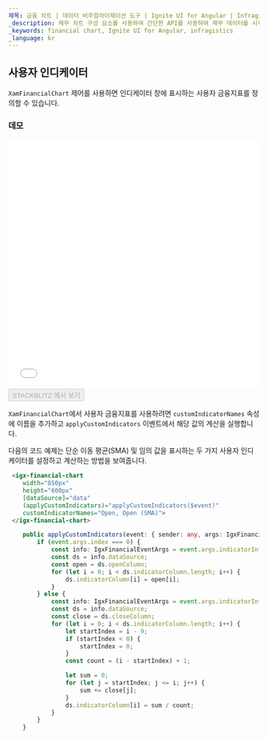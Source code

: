 ```yaml
---
제목: 금융 차트 | 데이터 비주얼라이제이션 도구 | Ignite UI for Angular | Infragistics | 사용자 인디케이터
_description: 재무 차트 구성 요소를 사용하여 간단한 API를 사용하여 재무 데이터를 시각화하십시오. 자세한 정보는 데모, 종속성, 사용법 및 도구 모음을보십시오.
_keywords: financial chart, Ignite UI for Angular, infragistics
_language: kr
---
```


## 사용자 인디케이터

`XamFinancialChart` 제어를 사용하면 인디케이터 창에 표시하는 사용자 금융지표를 정의할 수 있습니다.

### 데모

<div class="sample-container loading" style="height: 500px">
    <iframe id="financial-chart-custom-indicators-iframe" src='{environment:dvDemosBaseUrl}/charts/financial-chart-custom-indicators' width="100%" height="100%" seamless frameBorder="0" onload="onSampleIframeContentLoaded(this);"></iframe>
</div>
<div>
    <button data-localize="stackblitz" disabled class="stackblitz-btn"   data-iframe-id="financial-chart-custom-indicators-iframe" data-demos-base-url="{environment:dvDemosBaseUrl}">STACKBLITZ 에서 보기
    </button>
</div>

<div class="divider--half"></div>

`XamFinancialChart`에서 사용자 금융지표를 사용하려면 `customIndicatorNames` 속성에 이름을 추가하고 `applyCustomIndicators` 이벤트에서 해당 값의 계산을 실행합니다.

다음의 코드 예제는 단순 이동 평균(SMA) 및 임의 값을 표시하는 두 가지 사용자 인디케이터를 설정하고 계산하는 방법을 보여줍니다.

```html
 <igx-financial-chart
    width="850px"
    height="600px"
    [dataSource]="data"
    (applyCustomIndicators)="applyCustomIndicators($event)"
    customIndicatorNames="Open, Open (SMA)">
 </igx-financial-chart>
```

```ts
    public applyCustomIndicators(event: { sender: any, args: IgxFinancialChartCustomIndicatorArgs }) {
        if (event.args.index === 0) {
            const info: IgxFinancialEventArgs = event.args.indicatorInfo;
            const ds = info.dataSource;
            const open = ds.openColumn;
            for (let i = 0; i < ds.indicatorColumn.length; i++) {
                ds.indicatorColumn[i] = open[i];
            }
        } else {
            const info: IgxFinancialEventArgs = event.args.indicatorInfo;
            const ds = info.dataSource;
            const close = ds.closeColumn;
            for (let i = 0; i < ds.indicatorColumn.length; i++) {
                let startIndex = i - 9;
                if (startIndex < 0) {
                    startIndex = 0;
                }
                const count = (i - startIndex) + 1;

                let sum = 0;
                for (let j = startIndex; j <= i; j++) {
                    sum += close[j];
                }
                ds.indicatorColumn[i] = sum / count;
            }
        }
    }
```
